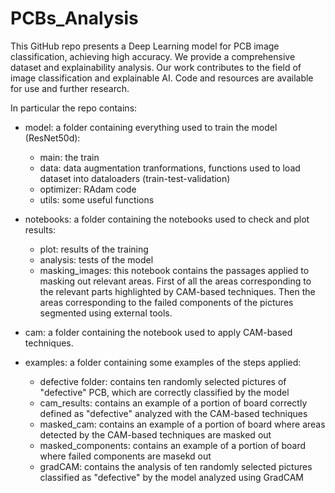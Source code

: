 # PCBs_Analysis
This GitHub repo presents a Deep Learning model for PCB image classification, achieving high accuracy. We provide a comprehensive dataset and explainability analysis. Our work contributes to the field of image classification and explainable AI. Code and resources are available for use and further research.

In particular the repo contains:
- model: a folder containing everything used to train the model (ResNet50d):
    - main: the train
    - data: data augmentation tranformations, functions used to load dataset into dataloaders (train-test-validation)
    - optimizer: RAdam code
    - utils: some useful functions

- notebooks: a folder containing the notebooks used to check and plot results:
    - plot: results of the training
    - analysis: tests of the model
    - masking_images: this notebook contains the passages applied to masking out relevant areas. First of all the areas corresponding to the relevant parts highlighted by CAM-based techniques. Then the areas corresponding to the failed components of the pictures segmented using external tools.

- cam: a folder containing the notebook used to apply CAM-based techniques.

- examples: a folder containing some examples of the steps applied:
    - defective folder: contains ten randomly selected pictures of "defective" PCB, which are correctly classified by the model
    - cam_results: contains an example of a portion of board correctly defined as "defective" analyzed with the CAM-based techniques
    - masked_cam: contains an example of a portion of board where areas detected by the CAM-based techniques are masked out
    - masked_components: contains an example of a portion of board where failed components are masekd out
    - gradCAM: contains the analysis of ten randomly selected pictures classified as "defective" by the model analyzed using GradCAM